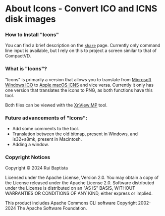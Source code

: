 # About Icons - Convert ICO and ICNS disk images

### How to Install "Icons"

You can find a brief description on the
 [`share`](https://github.com/eternalbits/iconStuff/tree/main/share/) page.
 Currently only command line input is available, but I rely on this to
 project a screen similar to that of CompactVD.

### What is "Icons"?

"Icons" is primarily a version that allows you to translate from [Microsoft Windows
 ICO](https://en.wikipedia.org/wiki/ICO_(file_format)) to [Apple macOS
 ICNS](https://en.wikipedia.org/wiki/Apple_Icon_Image_format) and vice versa.
 Currently it only has one version that translates the icons to PNG, as both
 functions have this tool.

Both files can be viewed with the [XnView MP](https://www.xnview.com/en/xnviewmp/)
 tool.

### Future advancements of "Icons":

- Add some comments to the tool.
- Translation between the old bitmap, present in Windows, and is32+s8mk, present
 in Macintosh.
- Adding a window.

### Copyright Notices

Copyright © 2024 Rui Baptista

Licensed under the Apache License, Version 2.0. You may obtain a copy of the
 License released under the Apache License 2.0. Software distributed under
 the License is distributed on an "AS IS" BASIS, WITHOUT WARRANTIES OR
 CONDITIONS OF ANY KIND, either express or implied.

This product includes Apache Commons CLI software Copyright 2002-2024
 The Apache Software Foundation.